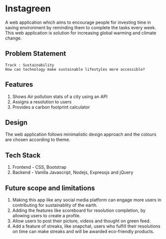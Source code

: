 # Instagreen
A web application which aims to encourage people for investing time in  saving environment by reminding them to complete the tasks every week. This web application is solution for increasing global warming and climate change.

## Problem Statement
```
Track : Sustainability
How can technology make sustainable lifestyles more accessible?
```

## Features
1. Shows Air pollution stats of a city using an API
2. Assigns a resolution to users
3. Provides a carbon footprint calculator

## Design
The web application follows minimalistic design approach and the colours are chosen according to theme.

## Tech Stack
1. Frontend - CSS, Bootstrap
2. Backend - Vanilla Javascript, Nodejs, Expressjs and jQuery

## Future scope and limitations
1. Making this app like any social media platform can engage more users in contributing for sustainablity of the earth. 
2. Adding the features like scoreboard for resolution completion, by allowing users to create a profile.
3. Allow users to post their picture, videos and thought on green feed.
4. Add a feature of streaks, like snapchat, users who fulfill their resolutions on time can make streaks and will be awarded eco-friendly products.








